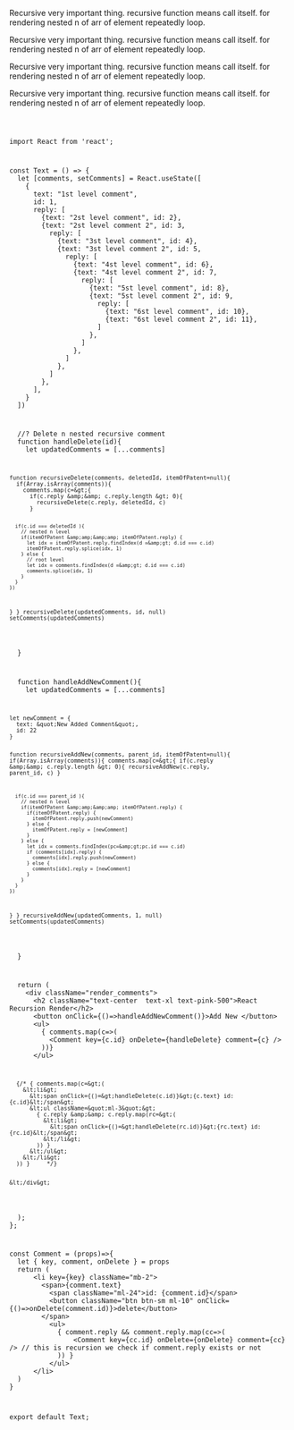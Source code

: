 <p>Recursive very important thing. recursive function means call itself.
for rendering nested n of arr of element repeatedly loop.</p>
<p>Recursive very important thing. recursive function means call itself.
for rendering nested n of arr of element repeatedly loop.</p>
<p>Recursive very important thing. recursive function means call itself.
for rendering nested n of arr of element repeatedly loop.</p>
<p>Recursive very important thing. recursive function means call itself.
for rendering nested n of arr of element repeatedly loop.</p>
<pre><code class="language-jsx">

<p>import React from &#39;react&#39;;</p>
<p>const Text = () =&gt; {
  let [comments, setComments] = React.useState([
    {
      text: &quot;1st level comment&quot;,
      id: 1,
      reply: [
        {text: &quot;2st level comment&quot;, id: 2},
        {text: &quot;2st level comment 2&quot;, id: 3,
          reply: [
            {text: &quot;3st level comment&quot;, id: 4},
            {text: &quot;3st level comment 2&quot;, id: 5,
              reply: [
                {text: &quot;4st level comment&quot;, id: 6},
                {text: &quot;4st level comment 2&quot;, id: 7,
                  reply: [
                    {text: &quot;5st level comment&quot;, id: 8},
                    {text: &quot;5st level comment 2&quot;, id: 9,
                      reply: [
                        {text: &quot;6st level comment&quot;, id: 10},
                        {text: &quot;6st level comment 2&quot;, id: 11},
                      ]
                    },
                  ]
                },
              ]
            },
          ]
        },
      ],
    }
  ])</p>
<p>  //? Delete n nested recursive comment
  function handleDelete(id){
    let updatedComments = [...comments]</p>
<pre><code>function recursiveDelete(comments, deletedId, itemOfPatent=null){
  if(Array.isArray(comments)){
    comments.map(c=&amp;gt;{
      if(c.reply &amp;amp;&amp;amp; c.reply.length &amp;gt; 0){
        recursiveDelete(c.reply, deletedId, c)
      }
      
      if(c.id === deletedId ){
        // nested n level
        if(itemOfPatent &amp;amp;&amp;amp; itemOfPatent.reply) {
          let idx = itemOfPatent.reply.findIndex(d =&amp;gt; d.id === c.id)
          itemOfPatent.reply.splice(idx, 1)
        } else {
          // root level
          let idx = comments.findIndex(d =&amp;gt; d.id === c.id)
          comments.splice(idx, 1)
        }
      }
    })
  }
}
recursiveDelete(updatedComments, id, null)
setComments(updatedComments)
</code></pre>
<p>  }</p>
<p>  function handleAddNewComment(){
    let updatedComments = [...comments]</p>
<pre><code>let newComment = {
  text: &amp;quot;New Added Comment&amp;quot;,
  id: 22
}

function recursiveAddNew(comments, parent_id, itemOfPatent=null){
  if(Array.isArray(comments)){
    comments.map(c=&amp;gt;{
      if(c.reply &amp;amp;&amp;amp; c.reply.length &amp;gt; 0){
        recursiveAddNew(c.reply,  parent_id, c)
      }
      
      if(c.id === parent_id ){
        // nested n level
        if(itemOfPatent &amp;amp;&amp;amp; itemOfPatent.reply) {
          if(itemOfPatent.reply) {
            itemOfPatent.reply.push(newComment)
          } else {
            itemOfPatent.reply = [newComment]
          }
        } else {
          let idx = comments.findIndex(pc=&amp;gt;pc.id === c.id)
          if (comments[idx].reply) {
            comments[idx].reply.push(newComment)
          } else {
            comments[idx].reply = [newComment]
          }
        }
      }
    })
  }
}
recursiveAddNew(updatedComments, 1, null)
setComments(updatedComments)
</code></pre>
<p>  }</p>
<p>  return (
    &lt;div className=&quot;render_comments&quot;&gt;
      &lt;h2 className=&quot;text-center  text-xl text-pink-500&quot;&gt;React Recursion Render&lt;/h2&gt;
      &lt;button onClick={()=&gt;handleAddNewComment()}&gt;Add New &lt;/button&gt;
      &lt;ul&gt;
        { comments.map(c=&gt;(
          &lt;Comment key={c.id} onDelete={handleDelete} comment={c} /&gt;
        ))}
      &lt;/ul&gt;</p>
<pre><code>  {/* { comments.map(c=&amp;gt;(
    &amp;lt;li&amp;gt;
      &amp;lt;span onClick={()=&amp;gt;handleDelete(c.id)}&amp;gt;{c.text} id: {c.id}&amp;lt;/span&amp;gt;
      &amp;lt;ul className=&amp;quot;ml-3&amp;quot;&amp;gt;
        { c.reply &amp;amp;&amp;amp; c.reply.map(rc=&amp;gt;(
          &amp;lt;li&amp;gt;
            &amp;lt;span onClick={()=&amp;gt;handleDelete(rc.id)}&amp;gt;{rc.text} id: {rc.id}&amp;lt;/span&amp;gt;
          &amp;lt;/li&amp;gt;
        )) }
      &amp;lt;/ul&amp;gt;
    &amp;lt;/li&amp;gt;
  )) }     */}

&amp;lt;/div&amp;gt;
</code></pre>
<p>  );
};</p>
<p>const Comment = (props)=&gt;{
  let { key, comment, onDelete } = props
  return (
      &lt;li key={key} className=&quot;mb-2&quot;&gt;
        &lt;span&gt;{comment.text}
          &lt;span className=&quot;ml-24&quot;&gt;id: {comment.id}&lt;/span&gt;
          &lt;button className=&quot;btn btn-sm ml-10&quot; onClick={()=&gt;onDelete(comment.id)}&gt;delete&lt;/button&gt;
        &lt;/span&gt;
          &lt;ul&gt;
            { comment.reply &amp;&amp; comment.reply.map(cc=&gt;(
                &lt;Comment key={cc.id} onDelete={onDelete} comment={cc} /&gt; // this is recursion we check if comment.reply exists or not
            )) }
          &lt;/ul&gt;
      &lt;/li&gt;
  )
}</p>
<p>export default Text;
</code></pre></p>
